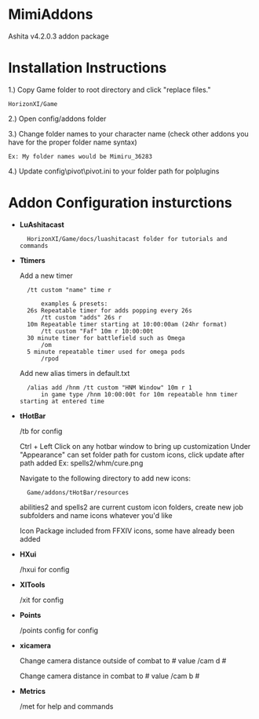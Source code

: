 # MimiAddons
Ashita v4.2.0.3 addon package

# Installation Instructions

1.) Copy Game folder to root directory and click "replace files."
	
	HorizonXI/Game

2.) Open config/addons folder

3.) Change folder names to your character name (check other addons you have for the proper folder name syntax)

	Ex: My folder names would be Mimiru_36283

4.) Update config\pivot\pivot.ini to your folder path for polplugins
	
	
# Addon Configuration insturctions

* **LuAshitacast**
	
		HorizonXI/Game/docs/luashitacast folder for tutorials and commands
	
	
* **Ttimers**

	Add a new timer
	
		/tt custom "name" time r

    		examples & presets:
  		26s Repeatable timer for adds popping every 26s
  			/tt custom "adds" 26s r
  		10m Repeatable timer starting at 10:00:00am (24hr format)
  			/tt custom "Faf" 10m r 10:00:00t
  		30 minute timer for battlefield such as Omega
  			/om
  		5 minute repeatable timer used for omega pods
  			/rpod
  
  	Add new alias timers in default.txt
	
  		/alias add /hnm /tt custom "HNM Window" 10m r 1
  			in game type /hnm 10:00:00t for 10m repeatable hnm timer starting at entered time
  				
			
* **tHotBar**

	/tb for config

	Ctrl + Left Click on any hotbar window to bring up customization
	Under "Appearance" can set folder path for custom icons, click update after path added
	Ex:
		spells2/whm/cure.png
		
	Navigate to the following directory to add new icons:
	
		Game/addons/tHotBar/resources
		
	abilities2 and spells2 are current custom icon folders, create new job subfolders and name icons whatever you'd like
	
	Icon Package included from FFXIV icons, some have already been added
	
	
* **HXui**

	/hxui for config
	
	
* **XITools**

	/xit for config
	

* **Points**

	/points config for config
	
	
* **xicamera**

	Change camera distance outside of combat to # value
	/cam d #
	
	Change camera distance in combat to # value
	/cam b #

* **Metrics**

	/met for help and commands 
  	
	
	
